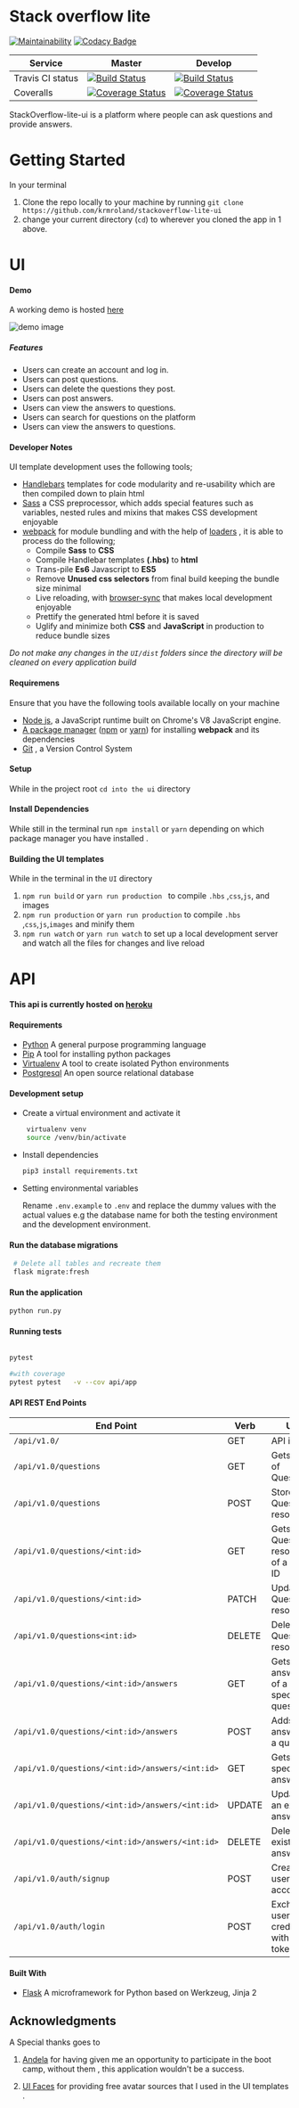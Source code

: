 # Stack overflow lite 

[![Maintainability](https://api.codeclimate.com/v1/badges/a0ff7755b693b7523265/maintainability)](https://codeclimate.com/github/krmroland/stackoverflow-lite-ui/maintainability)
[![Codacy Badge](https://api.codacy.com/project/badge/Grade/4f220c8d224a4603adfc367189499c12)](https://www.codacy.com/project/krmroland/stackoverflow-lite-ui/dashboard?utm_source=github.com&amp;utm_medium=referral&amp;utm_content=krmroland/stackoverflow-lite-ui&amp;utm_campaign=Badge_Grade_Dashboard)

| Service         | Master        | Develop    |
| -------------   |-------------|----------|
|Travis CI status | [![Build Status](https://travis-ci.org/krmroland/stackoverflow-lite-ui.svg?branch=master)](https://travis-ci.org/krmroland/stackoverflow-lite-ui)|[![Build Status](https://travis-ci.org/krmroland/stackoverflow-lite-ui.svg?branch=develop)](https://travis-ci.org/krmroland/stackoverflow-lite-ui)|
|Coveralls|[![Coverage Status](https://coveralls.io/repos/github/krmroland/stackoverflow-lite-ui/badge.svg)](https://coveralls.io/github/krmroland/stackoverflow-lite-ui)|[![Coverage Status](https://coveralls.io/repos/github/krmroland/stackoverflow-lite-ui/badge.svg?branch=e4049139-api)](https://coveralls.io/github/krmroland/stackoverflow-lite-ui?branch=develop)|



StackOverflow-lite-ui  is a platform where people can ask questions and provide answers.
# Getting Started
In your terminal 
1. Clone the repo locally to your machine by running `git clone https://github.com/krmroland/stackoverflow-lite-ui`
2. change your current directory (`cd`) to wherever you cloned the app in 1 above.

# UI

#### Demo
A working demo is hosted [here](https://krmroland.github.io/stackoverflow-lite-ui/)

![demo image](demo.gif "Demo")

##### Features
- Users can create an account and log in.
- Users can post questions.
- Users can delete the questions they post.
- Users can post answers.
- Users can view the answers to questions.
- Users can search for questions on the platform
- Users can view the answers to questions.

#### Developer Notes

UI template development uses the following tools;
- [Handlebars](https://handlebarsjs.com/) templates for code modularity and re-usability which are then compiled down to plain html
- [Sass](https://sass-lang.com/)  a CSS preprocessor, which adds special features such as variables, nested rules and mixins that makes CSS development enjoyable
- [webpack](https://webpack.js.org/) for module bundling and  with the help of [loaders](https://webpack.js.org/loaders/) , it is able to process do the following;
    - Compile **Sass** to **CSS**
    - Compile Handlebar templates **(.hbs)** to **html**
    - Trans-pile **Es6** Javascript to **ES5**
    - Remove **Unused css selectors**  from final build keeping the bundle size minimal
    - Live reloading, with [browser-sync](https://browsersync.io/) that makes local development enjoyable
    - Prettify the generated html before it is saved
    - Uglify and minimize both **CSS** and **JavaScript** in production to reduce bundle sizes
 
 
 _Do not make any changes in  the  `UI/dist` folders since the directory will be cleaned on every application build_



#### Requiremens
Ensure that you have the following tools available locally on your machine

-   [Node js](https://nodejs.org/en/), a JavaScript runtime built on Chrome's V8 JavaScript engine.
-   [A package manager](https://en.wikipedia.org/wiki/Package_manager) ([npm](https://www.npmjs.com/) or [yarn](https://yarnpkg.com/lang/en/)) for installing  **webpack** and its dependencies
-   [Git](https://git-scm.com/) , a Version Control System

#### Setup
While in the project root `cd into the ui` directory

#### Install Dependencies
While still in the terminal run `npm install` or  `yarn` depending on which package manager you have installed .

#### Building the UI templates
While in the terminal in the `UI` directory
 1. `npm run build` or `yarn run production ` to compile `.hbs` ,`css`,`js`, and images
 2. `npm run production` or `yarn run production` to compile `.hbs`  ,`css`,`js`,`images` and minify them
 3. `npm run watch` or `yarn run watch` to set up a local development server and watch all the files for changes and live reload

# API
#### This __api__ is currently hosted on [heroku](https://andela-stackoverflow-v1.herokuapp.com/api/v1.0/)
#### Requirements
- [Python](https://www.python.org/) A general purpose programming language
- [Pip](https://pypi.org/project/pip/) A tool for installing python packages
- [Virtualenv](https://virtualenv.pypa.io/en/stable/)  A tool to create isolated Python environments
- [Postgresql](https://www.postgresql.org/) An open  source relational database
#### Development setup
- Create a virtual environment and activate it
  ```bash
   virtualenv venv
   source /venv/bin/activate
  ```
- Install dependencies 
  ```bash
  pip3 install requirements.txt
  ```
- Setting environmental variables

  Rename `.env.example` to `.env` and replace the dummy values with the actual values e.g the database name for both the testing environment and the development environment.


#### Run the database migrations
```bash
 # Delete all tables and recreate them
 flask migrate:fresh
``` 



#### Run the application
```bash
python run.py
```

#### Running tests
```bash

pytest

#with coverage
pytest pytest   -v --cov api/app
```
#### API REST End Points
| End Point                                           | Verb |Use                                            |
| ----------------------------------------------------|------|-----------------------------------------------|
|`/api/v1.0/`                                         |GET   |API index                                      |
|`/api/v1.0/questions`                                |GET   |Gets a list of Questions                       |
|`/api/v1.0/questions`                                |POST  |Stores a Question resource                     |
|`/api/v1.0/questions/<int:id>`                       |GET   |Gets a Question resource of a given ID         |
|`/api/v1.0/questions/<int:id> `                      |PATCH |Updates a Question resource                    |
|`/api/v1.0/questions<int:id>`                        |DELETE|Deletes a Question resource                    |
|`/api/v1.0/questions/<int:id>/answers`               |GET   |Gets a answers of a specific question          |
|`/api/v1.0/questions/<int:id>/answers`               |POST  |Adds a an answer to a question                 |
|`/api/v1.0/questions/<int:id>/answers/<int:id>`      |GET   |Gets a specific answer                         |
|`/api/v1.0/questions/<int:id>/answers/<int:id>`      |UPDATE|Updates an existing answer                     |
|`/api/v1.0/questions/<int:id>/answers/<int:id>`      |DELETE|Deletes an existing answer                     |
|`/api/v1.0/auth/signup`                              |POST  | Creates a user account                        |
|`/api/v1.0/auth/login`                               |POST  |Exchanges  user credentials with a token       |


#### Built With
- [Flask](http://flask.pocoo.org/) A microframework for Python based on Werkzeug, Jinja 2 


## Acknowledgments
 A Special thanks goes to 
1. [Andela](https://andela.com/) for having given me an opportunity to participate in the boot camp, without them , this application wouldn't be a success.

2. [UI Faces](https://uifaces.co/) for providing free avatar sources that I used in the UI templates .
